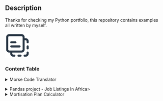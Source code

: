 <h2>Description</h2>
Thanks for checking my Python portfolio, this repository contains examples all written by myself. 
<br />

<!-- PROJECT LOGO -->
<br />
<div align="left">
     <a href="https://github.com/qianayeung/my_python_projects/tree/main">
         <img src="embedded file icon.png" alt="Logo" width="80" height="80"> 

  </a>

  <h3 align="left">Content Table</h3>

  </p>
</div>

<!DOCTYPE html> 
<html>
<body>
<!-- Morse Code Translator -->
<details>
  <summary>Morse Code Translator</summary>
  <ol>
  <ul>
      <li>Morse Code translator that encrypts the plain text you input</li>
  </details>
        
  </p>
</div>
<!DOCTYPE html> 
<html>
<body>
<!-- Data Science Job Salary -->
<details>
<summary>Pandas project - Job Listings In Africa></summary>
   <li>Pandas Project - Job Listings In Africa</li>
<a target="_blank" href="https://anaconda.cloud/api/nbserve/launch_notebook?nb_url=https%3A%2F%2Fanaconda.cloud%2Fapi%2Fprojects%2F865499d1-6c23-4a91-ab73-2a306a933de1%2Fversions%2Fba75769f-4eb2-4548-8187-d7f17ae75fc1%2Ffiles%2Fpandas.ipynb"><img src="https://static.anaconda.cloud/content/a22d04e8445b700f28937ab3231b8cded505d0395c63b7a269696722196d5415"/></a>
</li>
   <li>Pandas Project - University of Regina</li>
<a target="_blank" href=https://anaconda.cloud/api/nbserve/launch_notebook?nb_url=https%3A%2F%2Fanaconda.cloud%2Fapi%2Fprojects%2Faf35732d-735d-4ecf-8fb9-b1d125038a23%2Fversions%2Fbcd6b4c8-e3e0-4965-9457-ded423dc958b%2Ffiles%2Fsalary.ipynb><img src="https://static.anaconda.cloud/content/a22d04e8445b700f28937ab3231b8cded505d0395c63b7a269696722196d5415"/></a></li>


  </details>
<!DOCTYPE html> 
<html>
<body>
<!-- Mortisation Plan Calculator -->
<details>
 <summary>Mortisation Plan Calculator</summary>
 <ol>
 <ul>
    <li>Programme that calculates your monthly installments using the data 'Principal borrowed amount', 'Rate of interest per annum', 'Years to repay the loan'</li><a href="https://github.com/qianayeung/my_python_projects/blob/main/Mortisation%20Plan">Mortisation Plan Calculator</a> 
    <li>Added def get_input(prompt, expected_type) to confirm type checking and validation</li>
    <li>Added while if function to allow the validation processing and improve user experience</li> 
    <li>Used input() to gater user inputs</li>
    <li>Used try: to calculate the EMI(equated_monthly_installments)
<details>

<!-- CONTACT -->
## Contact

